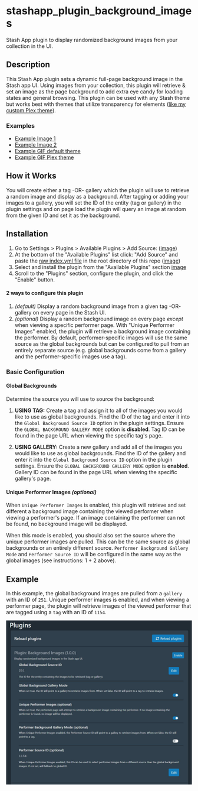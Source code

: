 # stashapp_plugin_background_images
Stash App plugin to display randomized background images from your collection in the UI.

## Description
This Stash App plugin sets a dynamic full-page background image in the Stash app UI. Using images from your collection, this plugin will retrieve & set an image as the page background to add extra eye candy for loading states and general browsing. This plugin can be used with any Stash theme but works best with themes that utilize transparency for elements ([like my custom Plex theme](https://github.com/ed36080666/stashapp_theme_plex_redux)).

### Examples
- [Example Image 1](/assets/example_img.JPG)
- [Example Image 2](/assets/example_img1.JPG)
- [Example GIF default theme](/assets/example_gif.gif)
- [Example GIF Plex theme](/assets/example_plex.gif)

## How it Works
You will create either a tag -OR- gallery which the plugin will use to retrieve a random image and display as a background. After tagging or adding your images to a gallery, you will set the ID of the entity (tag or gallery) in the plugin settings and on page load the plugin will query an image at random from the given ID and set it as the background.

## Installation
1. Go to Settings > Plugins > Available Plugins > Add Source:  ([image](/assets/settings.JPG))
2. At the bottom of the "Available Plugins" list click: "Add Source" and paste the [raw index.yml file](https://raw.githubusercontent.com/ed36080666/stashapp_plugin_background_images/main/index.yml) in the root directory of this repo ([image](/assets/settings1.JPG))
3. Select and install the plugin from the "Available Plugins" section [image](/assets/settings2.JPG)
4. Scroll to the "Plugins" section, configure the plugin, and click the "Enable" button.

#### 2 ways to configure this plugin
1. *(default)* Display a random background image from a given tag -OR- gallery on every page in the Stash UI.
2. *(optional)* Display a random background image on every page *except* when viewing a specific performer page. With "Unique Performer Images" enabled, the plugin will retrieve a background image containing the performer. By default, performer-specific images will use the same source as the global backgrounds but can be configured to pull from an entirely separate source (e.g. global backgrounds come from a gallery and the performer-specific images use a tag).

### Basic Configuration
#### Global Backgrounds
Determine the source you will use to source the background:

1. **USING TAG:** Create a tag and assign it to all of the images you would like to use as global backgrounds. Find the ID of the tag and enter it into the `Global Background Source ID` option in the plugin settings. Ensure the `GLOBAL BACKGROUND GALLERY MODE` option is **disabled**. Tag ID can be found in the page URL when viewing the specific tag's page.

2. **USING GALLERY:** Create a new gallery and add all of the images you would like to use as global backgrounds. Find the ID of the gallery and enter it into the `Global Background Source ID` option in the plugin settings. Ensure the `GLOBAL BACKGROUND GALLERY MODE` option is **enabled**. Gallery ID can be found in the page URL when viewing the specific gallery's page.

#### Unique Performer Images *(optional)*
When `Unique Performer Images` is enabled, this plugin will retrieve and set different a background image containing the viewed performer when viewing a performer's page. If an image containing the performer can not be found, no background image will be displayed.

When this mode is enabled, you should also set the source where the unique performer images are pulled. This can be the same source as global backgrounds or an entirely different source. `Performer Background Gallery Mode` and `Performer Source ID` will be configured in the same way as the global images (see instructions: 1 + 2 above).

## Example
In this example, the global background images are pulled from a `gallery` with an ID of `251`. Unique performer images is enabled, and when viewing a performer page, the plugin will retrieve images of the viewed performer that are tagged using a `tag` with an ID of `1154`.

![image](/assets/config.JPG)
